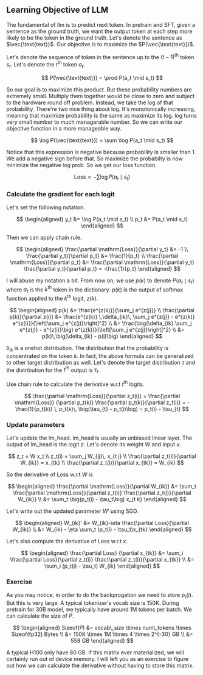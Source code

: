 ## Learning Objective of LLM

The fundamental of llm is to predict next token. In pretrain and SFT, given a sentence as the ground truth,
we want the output token at each step more likely to be the token in the ground truth. Let's 
denote the sentence as $\vec{\text{text}}$. Our objective is to maximize the $P(\vec{\text{text}})$.

Let's denote the sequence of token in the sentence up to the $(t-1)^{\mathrm{th}}$ token $s_t$.
Let's denote the $t^{\mathrm{th}}$ token $a_t$.

$$
P(\vec{\text{text}}) = \prod P(a_t \mid s_t)
$$

So our goal is to maximize this product. But these probability numbers are extremely small. Multiply them together
would be close to zero and subject to the hardware round off problem. Instead, we take the log of that probability.
There're two nice thing about log. It's monotonically increasing, meaning that maximize probability is the same as
maximize its log. log turns very small number to much managerable number. So we can write our objective function in
a more manageable way.

$$
\log P(\vec{\text{text}}) = \sum \log P(a_t \mid s_t)
$$

Notice that this expression is negative because probability is smaller than 1. We add a negative sign before that.
So maximize the probabilty is now minimize the negative log prob. So we get our loss function.

$$
\mathrm{Loss} = - \sum \log P(a_t \mid s_t)
$$

### Calculate the gradient for each logit

Let's set the following notation.

$$
\begin{aligned}
y_t &= \log P(a_t \mid s_t) \\
p_t &= P(a_t \mid s_t)
\end{aligned}
$$

Then we can apply chain rule.

$$
\begin{aligned}
\frac{\partial \mathrm{Loss}}{\partial y_t} &= -1 \\
\frac{\partial y_t}{\partial p_t} &= \frac{1}{p_t} \\
\frac{\partial \mathrm{Loss}}{\partial p_t} &= \frac{\partial \mathrm{Loss}}{\partial y_t} \frac{\partial y_t}{\partial p_t} = -\frac{1}{p_t}
\end{aligned}
$$

I will abuse my notation a bit. From now on, we use $p(k)$ to denote $P(a_t \mid s_t)$ where $a_t$ is the $k^{\mathrm{th}}$
token in the dictionary. $p(k)$ is the output of softmax function applied to the $k^{\mathrm{th}}$ logit, $z(k)$.

$$
\begin{aligned}
p(k) &= \frac{e^{z(k)}}{\sum_j e^{z(j)}} \\
\frac{\partial p(k)}{\partial z(i)}  &= \frac{e^{z(k)} \,\delta_{ik}\, \sum_j e^{z(j)} - e^{z(k)} e^{z(i)}}{\left[\sum_j e^{z(j)}\right]^2} \\
&= \frac{\big(\delta_{ik} \sum_j e^{z(j)} - e^{z(i)}\big) e^{z(k)}}{\left[\sum_j e^{z(j)}\right]^2} \\
&= p(k)\,\big(\delta_{ik} - p(i)\big)
\end{aligned}
$$

$\delta_{ik}$ is a onehot distribution. The distribution that the probability is concentrated on the token $k$. In fact, the above formula can 
be generalized to other target distribution as well. Let's denote the target distribution $\tau$ and the distribution for the $t^{th}$ output is 
$\tau_t$.

Use chain rule to calculate the derivative w.r.t $t^{\mathrm{th}}$ logits.

$$
\frac{\partial \mathrm{Loss}}{\partial z_t(i)}
= \frac{\partial \mathrm{Loss}} {\partial p_t(k)} \frac{\partial p_t(k)}{\partial z_t(i)}
= -\frac{1}{p_t(k)} \, p_t(k)\, \big(\tau_{t} - p_t(i)\big)
= p_t(i) - \tau_{t}
$$

### Update parameters

Let's update the lm_head. lm_head is usually an unbiased linear layer. The output of lm_head is the logit $z$. Let's denote its weight
$W$ and input $x$.

$$
z_t = W x_t \\
z_t(i) = \sum_j W_{ij}\, x_{t j} \\
\frac{\partial z_t(i)}{\partial W_{ik}} = x_{tk} \\
\frac{\partial z_t(i)}{\partial x_{tk}} = W_{ik}
$$

So the derivative of Loss w.r.t $W$ is

$$
\begin{aligned}
\frac{\partial \mathrm{Loss}}{\partial W_{ik}}
&= \sum_t \frac{\partial \mathrm{Loss}}{\partial z_t(i)} \frac{\partial z_t(i)}{\partial W_{ik}} \\
&= \sum_t \big(p_t(i) - \tau_t\big) x_{t k}
\end{aligned}
$$

Let's write out the updated parameter $W'$ using SGD.

$$
\begin{aligned}
W_{ik}' &= W_{ik}-\eta  \frac{\partial Loss}{\partial W_{ik}} \\
&= W_{ik} - \eta  \sum_t (p_t(i) - \tau_t)x_{tk}
\end{aligned}
$$

Let's also compute the derivative of Loss w.r.t $x$.

$$
\begin{aligned}
\frac{\partial Loss} {\partial x_{tk}} &= \sum_i \frac{\partial Loss}{\partial z_t(i)} \frac{\partial z_t(i)}{\partial x_{tk}} \\
&= \sum_i (p_t(i) - \tau_t) W_{ik}
\end{aligned}
$$

### Exercise

As you may notice, in order to do the backprogation we need to store $p_t(i)$. But this is very large. A typical tokenizer's vocab size
is 150K. During pretrain for 30B model, we typically have around 1M tokens per batch. We can calculate the size of $P$.

$$
\begin{aligned}
Sizeof(P) &= vocab\_size \times num\_tokens \times Sizeof(fp32) Bytes \\
&= 150K \times 1M \times 4 \times 2^{-30} GB \\
&= 558 GB
\end{aligned}
$$

A typical H100 only have 80 GB. If this matrix ever materialized, we will certainly run out of device memory. I will left you as an exercise
to figure out how we can calculate the derivative without having to store this matrix.